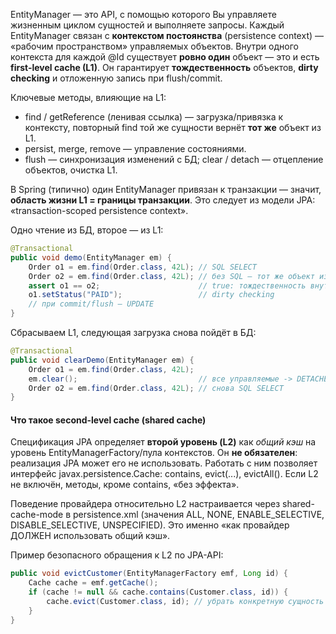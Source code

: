 EntityManager — это API, с помощью которого Вы управляете жизненным циклом сущностей и выполняете запросы. Каждый EntityManager связан с **контекстом постоянства** (persistence context) — «рабочим пространством» управляемых объектов. Внутри одного контекста для каждой @Id существует **ровно один** объект — это и есть **first-level cache (L1)**. Он гарантирует **тождественность** объектов, **dirty checking** и отложенную запись при flush/commit.


Ключевые методы, влияющие на L1:
- find / getReference (ленивая ссылка) — загрузка/привязка к контексту, повторный find той же сущности вернёт **тот же** объект из L1. 
- persist, merge, remove — управление состояниями. 
- flush — синхронизация изменений с БД; clear / detach — отцепление объектов, очистка L1. 

В Spring (типично) один EntityManager привязан к транзакции — значит, **область жизни L1 = границы транзакции**. Это следует из модели JPA: «transaction-scoped persistence context».

Одно чтение из БД, второе — из L1:
```java
@Transactional
public void demo(EntityManager em) {
    Order o1 = em.find(Order.class, 42L); // SQL SELECT
    Order o2 = em.find(Order.class, 42L); // без SQL — тот же объект из L1
    assert o1 == o2;                      // true: тождественность внутри контекста
    o1.setStatus("PAID");                 // dirty checking
    // при commit/flush — UPDATE
}
```

Cбрасываем L1, следующая загрузка снова пойдёт в БД:
```java
@Transactional
public void clearDemo(EntityManager em) {
    Order o1 = em.find(Order.class, 42L);
    em.clear();                           // все управляемые -> DETACHED
    Order o2 = em.find(Order.class, 42L); // снова SQL SELECT
}
```


#### Что такое second-level cache (shared cache)

Спецификация JPA определяет **второй уровень (L2)** как _общий кэш_ на уровень EntityManagerFactory/пула контекстов. Он **не обязателен**: реализация JPA может его не использовать. Работать с ним позволяет интерфейс javax.persistence.Cache: contains, evict(...), evictAll(). Если L2 не включён, методы, кроме contains, «без эффекта». 

Поведение провайдера относительно L2 настраивается через shared-cache-mode в persistence.xml (значения ALL, NONE, ENABLE_SELECTIVE, DISABLE_SELECTIVE, UNSPECIFIED). Это именно «как провайдер ДОЛЖЕН использовать общий кэш».

Пример безопасного обращения к L2 по JPA-API:
```java
public void evictCustomer(EntityManagerFactory emf, Long id) {
    Cache cache = emf.getCache();
    if (cache != null && cache.contains(Customer.class, id)) {
        cache.evict(Customer.class, id); // убрать конкретную сущность из L2
    }
}
```


